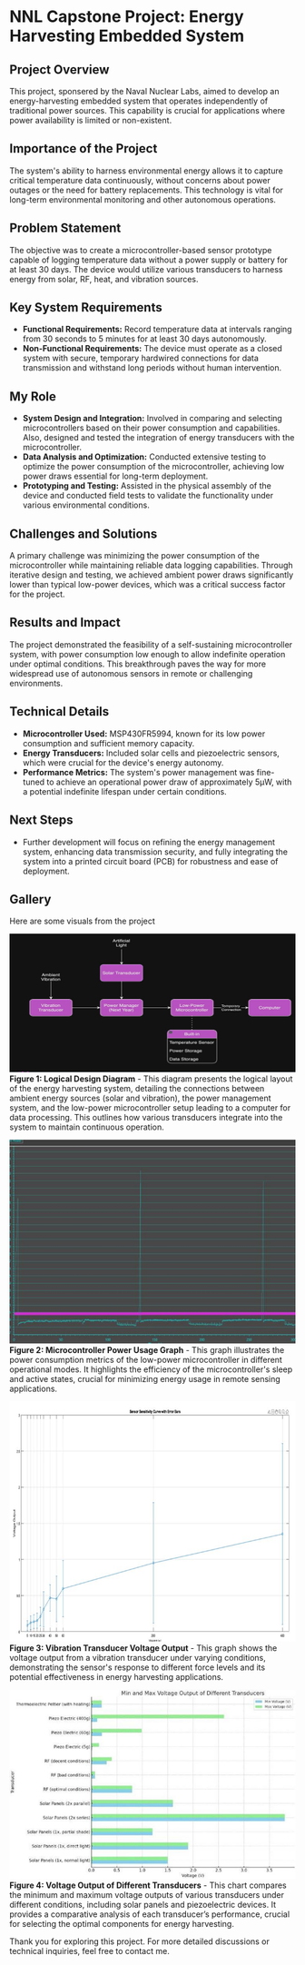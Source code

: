 # NNL Capstone Project: Energy Harvesting Embedded System

## Project Overview

This project, sponsered by the Naval Nuclear Labs, aimed to develop an energy-harvesting embedded system that operates independently of traditional power sources. This capability is crucial for applications where power availability is limited or non-existent.

## Importance of the Project

The system's ability to harness environmental energy allows it to capture critical temperature data continuously, without concerns about power outages or the need for battery replacements. This technology is vital for long-term environmental monitoring and other autonomous operations.

## Problem Statement

The objective was to create a microcontroller-based sensor prototype capable of logging temperature data without a power supply or battery for at least 30 days. The device would utilize various transducers to harness energy from solar, RF, heat, and vibration sources.

## Key System Requirements

- **Functional Requirements:** Record temperature data at intervals ranging from 30 seconds to 5 minutes for at least 30 days autonomously.
- **Non-Functional Requirements:** The device must operate as a closed system with secure, temporary hardwired connections for data transmission and withstand long periods without human intervention.

## My Role

- **System Design and Integration:** Involved in comparing and selecting microcontrollers based on their power consumption and capabilities. Also, designed and tested the integration of energy transducers with the microcontroller.
- **Data Analysis and Optimization:** Conducted extensive testing to optimize the power consumption of the microcontroller, achieving low power draws essential for long-term deployment.
- **Prototyping and Testing:** Assisted in the physical assembly of the device and conducted field tests to validate the functionality under various environmental conditions.

## Challenges and Solutions

A primary challenge was minimizing the power consumption of the microcontroller while maintaining reliable data logging capabilities. Through iterative design and testing, we achieved ambient power draws significantly lower than typical low-power devices, which was a critical success factor for the project.

## Results and Impact

The project demonstrated the feasibility of a self-sustaining microcontroller system, with power consumption low enough to allow indefinite operation under optimal conditions. This breakthrough paves the way for more widespread use of autonomous sensors in remote or challenging environments.

## Technical Details

- **Microcontroller Used:** MSP430FR5994, known for its low power consumption and sufficient memory capacity.
- **Energy Transducers:** Included solar cells and piezoelectric sensors, which were crucial for the device's energy autonomy.
- **Performance Metrics:** The system's power management was fine-tuned to achieve an operational power draw of approximately 5µW, with a potential indefinite lifespan under certain conditions.

## Next Steps

- Further development will focus on refining the energy management system, enhancing data transmission security, and fully integrating the system into a printed circuit board (PCB) for robustness and ease of deployment.

## Gallery

Here are some visuals from the project

![Logical Design Diagram](/images/nnl_capstone_images/nnl_logical_design.JPG)
**Figure 1: Logical Design Diagram** - This diagram presents the logical layout of the energy harvesting system, detailing the connections between ambient energy sources (solar and vibration), the power management system, and the low-power microcontroller setup leading to a computer for data processing. This outlines how various transducers integrate into the system to maintain continuous operation.

![Logical Design Diagram](/images/nnl_capstone_images/nnl_micro_power_usage.JPG)
**Figure 2: Microcontroller Power Usage Graph** - This graph illustrates the power consumption metrics of the low-power microcontroller in different operational modes. It highlights the efficiency of the microcontroller's sleep and active states, crucial for minimizing energy usage in remote sensing applications.

![Logical Design Diagram](/images/nnl_capstone_images/nnl_vibrational_voltage_output.JPG)
**Figure 3: Vibration Transducer Voltage Output** - This graph shows the voltage output from a vibration transducer under varying conditions, demonstrating the sensor's response to different force levels and its potential effectiveness in energy harvesting applications.

![Logical Design Diagram](/images/nnl_capstone_images/nnl_voltage_output_transducers.JPG)
**Figure 4: Voltage Output of Different Transducers** - This chart compares the minimum and maximum voltage outputs of various transducers under different conditions, including solar panels and piezoelectric devices. It provides a comparative analysis of each transducer’s performance, crucial for selecting the optimal components for energy harvesting.

Thank you for exploring this project. For more detailed discussions or technical inquiries, feel free to contact me.

